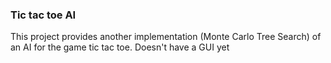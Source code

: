 ### Tic tac toe AI

This project provides another implementation (Monte Carlo Tree Search) of an AI for the game tic tac toe.
Doesn't have a GUI yet